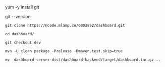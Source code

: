 yum -y install git

git --version

```
git clone https://@code.mlamp.cn/0002852/dashboard.git
 
cd dashboard/
 
git checkout dev
 
mvn -U clean package -Prelease -Dmaven.test.skip=true
 
mv  dashboard-server-dist/dashboard-backend/target/dashboard.tar.gz ..
```
